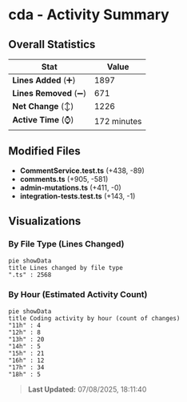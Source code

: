 # cda - Activity Summary 

## Overall Statistics

| Stat                   | Value                                                             |
| ---------------------- | ----------------------------------------------------------------- |
| **Lines Added** (➕)   | 1897                                          |
| **Lines Removed** (➖) | 671                                        |
| **Net Change** (↕)    | 1226                |
| **Active Time** (⌚)   | 172 minutes |


## Modified Files
- **CommentService.test.ts** (+438, -89)
- **comments.ts** (+905, -581)
- **admin-mutations.ts** (+411, -0)
- **integration-tests.test.ts** (+143, -1)

## Visualizations

### By File Type (Lines Changed)

```mermaid
pie showData
title Lines changed by file type
".ts" : 2568
```

### By Hour (Estimated Activity Count)

```mermaid
pie showData
title Coding activity by hour (count of changes)
"11h" : 4
"12h" : 8
"13h" : 20
"14h" : 5
"15h" : 21
"16h" : 12
"17h" : 34
"18h" : 5
```


> **Last Updated:** 07/08/2025, 18:11:40